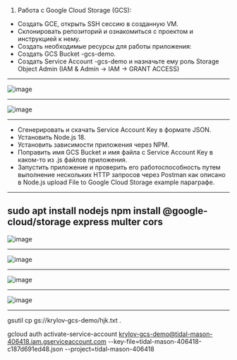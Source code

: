 1. Работа с Google Cloud Storage (GCS):
- Создать GCE, открыть SSH сессию в созданную VM.
- Cклонировать репозиторий и ознакомиться с проектом и инструкцией к нему.
- Создать необходимые ресурсы для работы приложения:
- Создать GCS Bucket <LASTNAME>-gcs-demo.
- Создать Service Account <LASTNAME>-gcs-demo и назначьте ему роль Storage Object Admin (IAM & Admin -> IAM -> GRANT ACCESS)
---
![image](https://github.com/tms-dos17-onl/Alex-Krylov/assets/139115675/6c7d3fa7-3a5c-4564-a36c-149e1b2b3885)

---
![image](https://github.com/tms-dos17-onl/Alex-Krylov/assets/139115675/9fd46fdd-cdbb-4549-9eb2-c6d71f6847c2)

---
- Сгенерировать и скачать Service Account Key в формате JSON.
- Установить Node.js 18.
- Установить зависимости приложения через NPM.
- Поправить имя GCS Bucket и имя файла с Service Account Key в каком-то из .js файлов приложения.
- Запустить приложение и проверить его работоспособность путем выполнение нескольких HTTP запросов через Postman как описано в Node.js upload File to Google Cloud Storage example параграфе.
---
sudo apt install nodejs
npm install @google-cloud/storage express multer cors
---
![image](https://github.com/tms-dos17-onl/Alex-Krylov/assets/139115675/e6d044bc-671e-4bad-b081-3e6237e7a948)

---
![image](https://github.com/tms-dos17-onl/Alex-Krylov/assets/139115675/b815af73-d486-4b67-b0b7-adcec30238bb)

---
![image](https://github.com/tms-dos17-onl/Alex-Krylov/assets/139115675/ca9c51ad-414a-4044-9729-501abb1b46dc)

---
![image](https://github.com/tms-dos17-onl/Alex-Krylov/assets/139115675/31463224-61a1-4696-9dfc-104c4d991ba7)

---

gsutil cp gs://krylov-gcs-demo/hjk.txt .

gcloud auth activate-service-account krylov-gcs-demo@tidal-mason-406418.iam.gserviceaccount.com  --key-file=tidal-mason-406418-c187d691ed48.json --project=tidal-mason-406418
